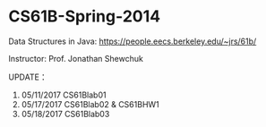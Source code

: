 # CS61B-Spring-2014

Data Structures in Java: https://people.eecs.berkeley.edu/~jrs/61b/

Instructor: Prof. Jonathan Shewchuk


UPDATE：
1. 05/11/2017 CS61Blab01 
2. 05/17/2017 CS61Blab02 & CS61BHW1
3. 05/18/2017 CS61Blab03

